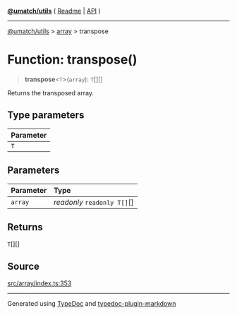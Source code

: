 [**@umatch/utils**](../../README.md) ( [Readme](../../README.md) \| [API](../../API.md) )

---

[@umatch/utils](../../API.md) > [array](../README.md) > transpose

# Function: transpose()

> **transpose**\<`T`\>(`array`): `T`[][]

Returns the transposed array.

## Type parameters

| Parameter |
| :-------- |
| `T`       |

## Parameters

| Parameter | Type                        |
| :-------- | :-------------------------- |
| `array`   | _readonly_ `readonly T[]`[] |

## Returns

`T`[][]

## Source

[src/array/index.ts:353](https://github.com/umatch-oficial/utils/blob/106c322/src/array/index.ts#L353)

---

Generated using [TypeDoc](https://typedoc.org/) and [typedoc-plugin-markdown](https://www.npmjs.com/package/typedoc-plugin-markdown)
